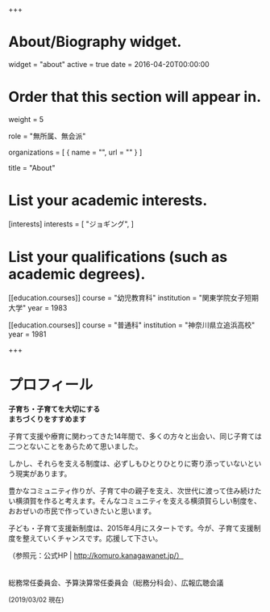 +++
# About/Biography widget.
widget = "about"
active = true
date = 2016-04-20T00:00:00

# Order that this section will appear in.
weight = 5

role = "無所属、無会派"

organizations = [ { name = "", url = "" } ]

title = "About"

# List your academic interests.
[interests]
  interests = [
    "ジョギング",
  ]

# List your qualifications (such as academic degrees).
[[education.courses]]
  course = "幼児教育科"
  institution = "関東学院女子短期大学"
  year = 1983

[[education.courses]]
  course = "普通科"
  institution = "神奈川県立追浜高校"
  year = 1981

+++

# プロフィール

**子育ち・子育てを大切にする<br>まちづくりをすすめます**

子育て支援や療育に関わってきた14年間で、多くの方々と出会い、同じ子育ては二つとないことをあらためて思いました。

しかし、それらを支える制度は、必ずしもひとりひとりに寄り添っていないという現実があります。

豊かなコミュニティ作りが、子育て中の親子を支え、次世代に渡って住み続けたい横須賀を作ると考えます。そんなコミュニティを支える横須賀らしい制度を、おおぜいの市民で作っていきたいと思います。

子ども・子育て支援新制度は、2015年4月にスタートです。今が、子育て支援制度を整えていくチャンスです。応援して下さい。

（参照元：公式HP | http://komuro.kanagawanet.jp/）
<br>
<br>
<br>
総務常任委員会、予算決算常任委員会（総務分科会）、広報広聴会議

<span style="font-size:small">(2019/03/02 現在)</span>